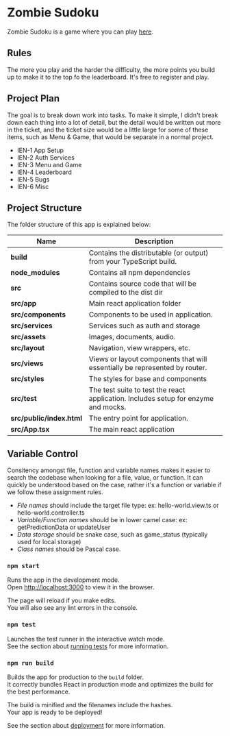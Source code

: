 # Zombie Sudoku

Zombie Sudoku is a game where you can play [here](http://zombie.herokuapp.com).

## Rules

The more you play and the harder the difficulty, the more points you build up to make it to the top fo the leaderboard. It's free to register and play. 

## Project Plan

The goal is to break down work into tasks. To make it simple, I didn't break down each thing into a lot of detail, but the detail would be written out more in the ticket, and the ticket size would be a little large for some of these items, such as Menu & Game, that would be separate in a normal project. 

- IEN-1 App Setup
- IEN-2 Auth Services
- IEN-3 Menu and Game
- IEN-4 Leaderboard
- IEN-5 Bugs
- IEN-6 Misc

## Project Structure
The folder structure of this app is explained below:

| Name | Description |
| ------------------------ | --------------------------------------------------------------------------------------------- |
| **build**                 | Contains the distributable (or output) from your TypeScript build.                            |
| **node_modules**         | Contains all npm dependencies                                                                 |
| **src**                  | Contains source code that will be compiled to the dist dir                                    |
| **src/app**           | Main react application folder
| **src/components**      | Components to be used in application. 
| **src/services**      | Services such as auth and storage
| **src/assets**      | Images, documents, audio.
| **src/layout**      | Navigation, view wrappers, etc.
| **src/views**          | Views or layout components that will essentially be represented by router. 
| **src/styles**      | The styles for base and components
| **src/test**      | The test suite to test the react application. Includes setup for enzyme and mocks.
| **src/public/index.html**           | The entry point for application.                      
| **src/App.tsx**        | The main react application   |


## Variable Control
Consitency amongst file, function and variable names makes it easier to search the codebase when looking for a file, value, or function. It can quickly be understood based on the case, rather it's a function or variable if we follow these assignment rules.

- *File names* should include the target file type: ex: hello-world.view.ts or hello-world.controller.ts
- *Variable/Function names* should be in lower camel case: ex: getPredictionData or updateUser
- *Data storage* should be snake case, such as game_status (typically used for local storage)
- *Class names* should be Pascal case.

### `npm start`

Runs the app in the development mode.\
Open [http://localhost:3000](http://localhost:3000) to view it in the browser.

The page will reload if you make edits.\
You will also see any lint errors in the console.

### `npm test`

Launches the test runner in the interactive watch mode.\
See the section about [running tests](https://facebook.github.io/create-react-app/docs/running-tests) for more information.

### `npm run build`

Builds the app for production to the `build` folder.\
It correctly bundles React in production mode and optimizes the build for the best performance.

The build is minified and the filenames include the hashes.\
Your app is ready to be deployed!

See the section about [deployment](https://facebook.github.io/create-react-app/docs/deployment) for more information.

